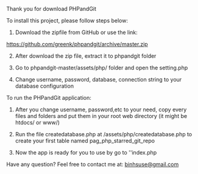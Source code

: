 Thank you for download PHPandGit

To install this project, please follow steps below:

1. Download the zipfile from GitHub or use the link:

https://github.com/greenk/phpandgit/archive/master.zip

2. After download the zip file, extract it to phpandgit folder

3. Go to phpandgit-master/assets/php/ folder and open the setting.php

4. Change username, password, database, connection string to your database configuration

To run the PHPandGit application:

1. After you change username, password,etc to your need, copy every files and folders and put them in your root web directory (it might be htdocs/ or www/)

2. Run the file createdatabase.php at <your root url>/assets/php/createdatabase.php to create your first table named pag_php_starred_git_repo

3. Now the app is ready for you to use by go to '<your root ulr>'index.php


Have any question? Feel free to contact me at: binhsuse@gmail.com